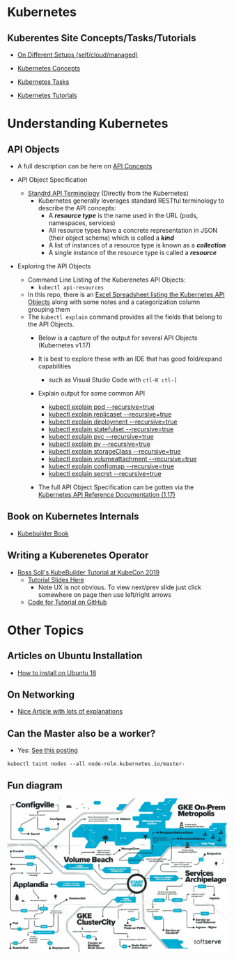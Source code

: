 # Kubernetes

## Kuberentes Site Concepts/Tasks/Tutorials

* [On Different Setups (self/cloud/managed)](https://kubernetes.io/docs/setup/)

* [Kubernetes Concepts](https://kubernetes.io/docs/concepts/)

* [Kubernetes Tasks](https://kubernetes.io/docs/tasks/)

* [Kubernetes Tutorials](https://kubernetes.io/docs/tutorials/)

# Understanding Kubernetes 

## API Objects 

* A full description can be here on [API Concepts](ttps://kubernetes.io/docs/reference/using-api/api-concepts/)


* API Object Specification
    *  [Standrd API Terminology](https://kubernetes.io/docs/reference/using-api/api-concepts/#standard-api-terminology) (Directly from the Kubernetes)
        * Kubernetes generally leverages standard RESTful terminology to describe the API concepts:
            * A ___resource type___ is the name used in the URL (pods, namespaces, services)
            * All resource types have a concrete representation in JSON (their object schema) which is called a ___kind___
            * A list of instances of a resource type is known as a ___collection___
            * A single instance of the resource type is called a ___resource___

* Exploring the API Objects
    * Command Line Listing of the Kuberenetes API Objects:
        * ```kubectl api-resources```
    * In this repo, there is an [Excel Spreadsheet listing the Kubernetes API Objects](Kubernetes-API-Objects.xlsx) along with some notes and a categorization column grouping them
    * The ```kubectl explain``` command provides all the fields that belong to the API Objects.  
        * Below is a capture of the output for several API Objects (Kubernetes v1.17)

        * It is best to explore these with an IDE  that has good fold/expand capabilities 
            * such as Visual Studio Code with  ```ctl-K ctl-[``` 
        * Explain output for some common API
            * [kubectl explain pod --recursive=true](pod.api)
            * [kubectl explain replicaset --recursive=true](replicaset.api)
            * [kubectl explain deployment --recursive=true](deployment.api)
            * [kubectl explain statefulset --recursive=true](statefulset.api)
            * [kubectl explain pvc --recursive=true](pvc.api)
            * [kubectl explain pv --recursive=true](pv.api)
            * [kubectl explain storageClass --recursive=true](storageClass.api)
            * [kubectl explain volumeattachment --recursive=true](volumeattachment.api)
            * [kubectl explain configmap --recursive=true](configmap.api)
            * [kubectl explain secret --recursive=true](secret.api)

        * The full API Object Specification can be gotten via the [Kubernetes API Reference Documentation (1.17)](https://kubernetes.io/docs/reference/generated/kubernetes-api/v1.17/)

## Book on Kubernetes Internals 

* [Kubebuilder Book](https://kubebuilder.io/)

## Writing a Kuberenetes Operator
* [Ross Soll's KubeBuilder Tutorial at KubeCon 2019](https://youtu.be/KBTXBUVNF2I?list=PLj6h78yzYM2NDs-iu8WU5fMxINxHXlien)
    * [Tutorial Slides Here](https://pres.metamagical.dev/kubecon-us-2019/)
        * Note UX is not obvious. To view next/prev slide just click somewhere on page then use left/right arrows
    * [Code for Tutorial on GitHub](https://github.com/DirectXMan12/kubebuilder-workshops/tree/kubecon-us-2019)

# Other Topics

## Articles on Ubuntu Installation

*  [How to install on Ubuntu 18](https://geekflare.com/install-kubernetes-on-ubuntu/)

## On Networking

* [Nice Article with lots of explanations](https://rancher.com/blog/2019/2019-03-21-comparing-kubernetes-cni-providers-flannel-calico-canal-and-weave/)

## Can the Master also be a worker?
* Yes: [See this posting](https://stackoverflow.com/questions/43147941/allow-scheduling-of-pods-on-kubernetes-master)
```
kubectl taint nodes --all node-role.kubernetes.io/master-
```

## Fun diagram

![SoftServe Kubernetes](Kubernetes-Softserve.jpg "Cloning a VM")
